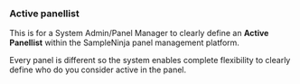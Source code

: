 ### Active panellist
This is for a System Admin/Panel Manager to clearly define an **Active Panellist** within the SampleNinja panel management platform.

Every panel is different so the system enables complete flexibility to clearly define who do you consider active in the panel.
